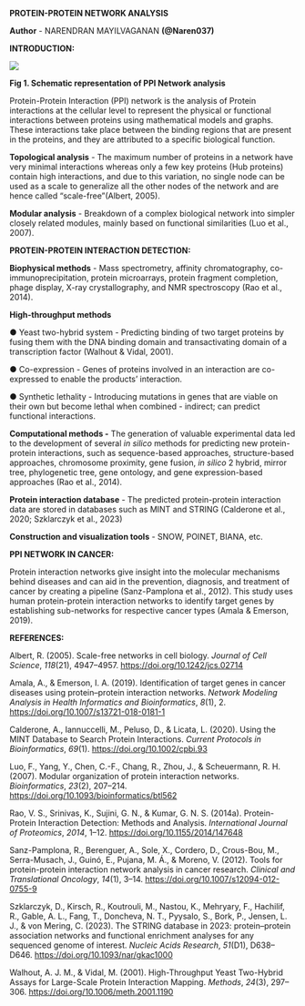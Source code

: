<!--StartFragment-->

**PROTEIN-PROTEIN NETWORK ANALYSIS**

**Author** - NARENDRAN MAYILVAGANAN **(@Naren037)** 

**INTRODUCTION:**

****![](https://lh7-rt.googleusercontent.com/docsz/AD_4nXf0AOYzpM2kXTDJOBfNTnlaxj3QIMDkAX5z5GNKyUBIjAO-FHdKwgYoCIT9yTh--EJ_k81hbLc8JFVwLlpd2XjIgrUddxWXDxKSZTJ9fmm6w3D06TMfx6V6eKiXekmVTZ3KoVZEu4i7dCg90Y-2IYM5LBFn?key=KPUKf5VKhm9wHD_I9n-cSg)****

**Fig 1. Schematic representation of PPI Network analysis**

Protein-Protein Interaction (PPI) network is the analysis of Protein interactions at the cellular level to represent the physical or functional interactions between proteins using mathematical models and graphs. These interactions take place between the binding regions that are present in the proteins, and they are attributed to a specific biological function.

**Topological analysis** - The maximum number of proteins in a network have very minimal interactions whereas only a few key proteins (Hub proteins) contain high interactions, and due to this variation, no single node can be used as a scale to generalize all the other nodes of the network and are hence called “scale-free”(Albert, 2005).

**Modular analysis** - Breakdown of a complex biological network into simpler closely related modules, mainly based on functional similarities (Luo et al., 2007).

**PROTEIN-PROTEIN INTERACTION DETECTION:**

**Biophysical methods** - Mass spectrometry, affinity chromatography, co-immunoprecipitation, protein microarrays, protein fragment completion, phage display, X-ray crystallography, and NMR spectroscopy (Rao et al., 2014).

**High-throughput methods**

● Yeast two-hybrid system - Predicting binding of two target proteins by fusing them with the DNA binding domain and transactivating domain of a transcription factor (Walhout & Vidal, 2001).  

● Co-expression - Genes of proteins involved in an interaction are co-expressed to enable the products’ interaction.

● Synthetic lethality - Introducing mutations in genes that are viable on their own but become lethal when combined - indirect; can predict functional interactions.

**Computational methods -** The generation of valuable experimental data led to the development of several _in silico_ methods for predicting new protein-protein interactions, such as sequence-based approaches, structure-based approaches, chromosome proximity, gene fusion, _in silico_ 2 hybrid, mirror tree, phylogenetic tree, gene ontology, and gene expression-based approaches (Rao et al., 2014). 

**Protein interaction database** - The predicted protein-protein interaction data are stored in databases such as MINT and STRING (Calderone et al., 2020; Szklarczyk et al., 2023)

**Construction and visualization tools** - SNOW, POINET, BIANA, etc.

**PPI NETWORK IN CANCER:**

Protein interaction networks give insight into the molecular mechanisms behind diseases and can aid in the prevention, diagnosis, and treatment of cancer by creating a pipeline (Sanz-Pamplona et al., 2012). This study uses human protein-protein interaction networks to identify target genes by establishing sub-networks for respective cancer types (Amala & Emerson, 2019).

**REFERENCES:**

Albert, R. (2005). Scale-free networks in cell biology. _Journal of Cell Science_, _118_(21), 4947–4957. <https://doi.org/10.1242/jcs.02714> 

Amala, A., & Emerson, I. A. (2019). Identification of target genes in cancer diseases using protein–protein interaction networks. _Network Modeling Analysis in Health Informatics and Bioinformatics_, _8_(1), 2. <https://doi.org/10.1007/s13721-018-0181-1> 

Calderone, A., Iannuccelli, M., Peluso, D., & Licata, L. (2020). Using the MINT Database to Search Protein Interactions. _Current Protocols in Bioinformatics_, _69_(1). <https://doi.org/10.1002/cpbi.93> 

Luo, F., Yang, Y., Chen, C.-F., Chang, R., Zhou, J., & Scheuermann, R. H. (2007). Modular organization of protein interaction networks. _Bioinformatics_, _23_(2), 207–214. <https://doi.org/10.1093/bioinformatics/btl562> 

Rao, V. S., Srinivas, K., Sujini, G. N., & Kumar, G. N. S. (2014a). Protein-Protein Interaction Detection: Methods and Analysis. _International Journal of Proteomics_, _2014_, 1–12. <https://doi.org/10.1155/2014/147648>

Sanz-Pamplona, R., Berenguer, A., Sole, X., Cordero, D., Crous-Bou, M., Serra-Musach, J., Guinó, E., Pujana, M. Á., & Moreno, V. (2012). Tools for protein-protein interaction network analysis in cancer research. _Clinical and Translational Oncology_, _14_(1), 3–14. <https://doi.org/10.1007/s12094-012-0755-9>

Szklarczyk, D., Kirsch, R., Koutrouli, M., Nastou, K., Mehryary, F., Hachilif, R., Gable, A. L., Fang, T., Doncheva, N. T., Pyysalo, S., Bork, P., Jensen, L. J., & von Mering, C. (2023). The STRING database in 2023: protein–protein association networks and functional enrichment analyses for any sequenced genome of interest. _Nucleic Acids Research_, _51_(D1), D638–D646. <https://doi.org/10.1093/nar/gkac1000>

Walhout, A. J. M., & Vidal, M. (2001). High-Throughput Yeast Two-Hybrid Assays for Large-Scale Protein Interaction Mapping. _Methods_, _24_(3), 297–306. <https://doi.org/10.1006/meth.2001.1190> 

 




<!--EndFragment-->

